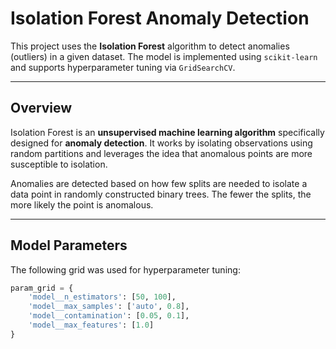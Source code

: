 # Isolation Forest Anomaly Detection

This project uses the **Isolation Forest** algorithm to detect anomalies (outliers) in a given dataset. The model is implemented using `scikit-learn` and supports hyperparameter tuning via `GridSearchCV`.

---

##  Overview

Isolation Forest is an **unsupervised machine learning algorithm** specifically designed for **anomaly detection**. It works by isolating observations using random partitions and leverages the idea that anomalous points are more susceptible to isolation.

Anomalies are detected based on how few splits are needed to isolate a data point in randomly constructed binary trees. The fewer the splits, the more likely the point is anomalous.

---

##  Model Parameters

The following grid was used for hyperparameter tuning:

```python
param_grid = {
    'model__n_estimators': [50, 100],
    'model__max_samples': ['auto', 0.8],
    'model__contamination': [0.05, 0.1],
    'model__max_features': [1.0]
}
